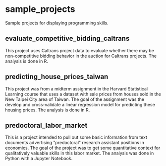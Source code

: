 # sample_projects
Sample projects for displaying programming skills.

## evaluate_competitive_bidding_caltrans
This project uses Caltrans project data to evaluate whether there may be non-competitive bidding behavior in the auction for Caltrans projects. The analysis is done in R. 

## predicting_house_prices_taiwan
This project was from a midterm assignment in the Harvard Statistical Learning course that uses a dataset with sale prices from houses sold in the New Taipei City area of Taiwan. The goal of the assignment was the develop and cross-validate a linear regression model for predicting these housing prices. The analysis is done in R. 

## predoctoral_labor_market
This is a project intended to pull out some basic information from text documents advertising "predoctoral" research assistant positions in economics. The goal of the project was to get some quantitative context for qualitatively valuable skills in this labor market. The analysis was done in Python with a Jupyter Notebook.

